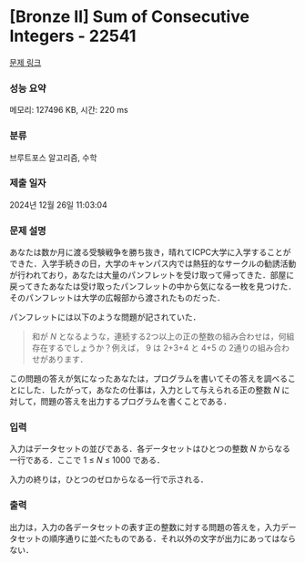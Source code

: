 # [Bronze II] Sum of Consecutive Integers - 22541 

[문제 링크](https://www.acmicpc.net/problem/22541) 

### 성능 요약

메모리: 127496 KB, 시간: 220 ms

### 분류

브루트포스 알고리즘, 수학

### 제출 일자

2024년 12월 26일 11:03:04

### 문제 설명

<p style="user-select: auto !important;">あなたは数か月に渡る受験戦争を勝ち抜き，晴れてICPC大学に入学することができた．入学手続きの日，大学のキャンパス内では熱狂的なサークルの勧誘活動が行われており，あなたは大量のパンフレットを受け取って帰ってきた．部屋に戻ってきたあなたは受け取ったパンフレットの中から気になる一枚を見つけた．そのパンフレットは大学の広報部から渡されたものだった．</p>

<p style="user-select: auto !important;">パンフレットには以下のような問題が記されていた．</p>

<blockquote style="user-select: auto !important;">和が <i style="user-select: auto !important;">N</i> となるような，連続する2つ以上の正の整数の組み合わせは，何組存在するでしょうか？例えば， 9 は 2+3+4 と 4+5 の 2通りの組み合わせがあります．</blockquote>

<p style="user-select: auto !important;">この問題の答えが気になったあなたは，プログラムを書いてその答えを調べることにした．したがって，あなたの仕事は，入力として与えられる正の整数 <i style="user-select: auto !important;">N</i> に対して，問題の答えを出力するプログラムを書くことである．</p>

### 입력 

 <p style="user-select: auto !important;">入力はデータセットの並びである．各データセットはひとつの整数 <i style="user-select: auto !important;">N</i> からなる一行である．ここで 1 ≤ <i style="user-select: auto !important;">N</i> ≤ 1000 である．</p>

<p style="user-select: auto !important;">入力の終りは，ひとつのゼロからなる一行で示される．</p>

### 출력 

 <p style="user-select: auto !important;">出力は，入力の各データセットの表す正の整数に対する問題の答えを，入力データセットの順序通りに並べたものである．それ以外の文字が出力にあってはならない．</p>


